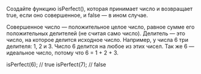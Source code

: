 Создайте функцию isPerfect(), которая принимает число и возвращает true, если оно совершенное, и false — в ином случае.

Совершенное число — положительное целое число, равное сумме его положительных делителей (не считая само число). Делитель — это число, на которое делится исходное число. Например, у числа 6 три делителя: 1, 2 и 3. Число 6 делится на любое из этих чисел. Так же 6 — идеальное число, потому что 6 = 1 + 2 + 3.

isPerfect(6); // true
isPerfect(7); // false